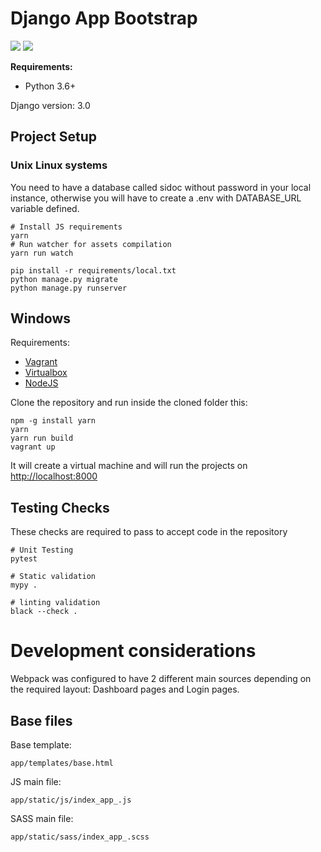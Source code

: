 # Django App Bootstrap

[![](https://github.com/swappsco/django-app-bootstrap/workflows/py.test/badge.svg)](https://github.com/swappsco/sidoc/workflows/py.test/badge.svg)
[![](https://cdn.swapps.com/uploads/2020/07/coverage100.png)](https://cdn.swapps.com/uploads/2020/07/coverage100.png)

**Requirements:**

- Python 3.6+

Django version: 3.0

## Project Setup

### Unix Linux systems

You need to have a database called sidoc without password in your local instance, otherwise you will have to create a .env with DATABASE_URL variable defined.

```plain
# Install JS requirements
yarn
# Run watcher for assets compilation
yarn run watch

pip install -r requirements/local.txt
python manage.py migrate
python manage.py runserver
```

## Windows

Requirements:

- [Vagrant](https://www.vagrantup.com/downloads)
- [Virtualbox](https://www.virtualbox.org/wiki/Downloads)
- [NodeJS](https://nodejs.org/en/download/)

Clone the repository and run inside the cloned folder this:

```plain
npm -g install yarn
yarn
yarn run build
vagrant up
```

It will create a virtual machine and will run the projects on [http://localhost:8000](http://localhost:8000)

## Testing Checks

These checks are required to pass to accept code in the repository

```plain
# Unit Testing
pytest

# Static validation
mypy .

# linting validation
black --check .
```

# Development considerations

Webpack was configured to have 2 different main sources depending on the required layout: Dashboard pages and Login pages.

## Base files

Base template:

`app/templates/base.html`

JS main file:

`app/static/js/index_app_.js`

SASS main file:

`app/static/sass/index_app_.scss`
